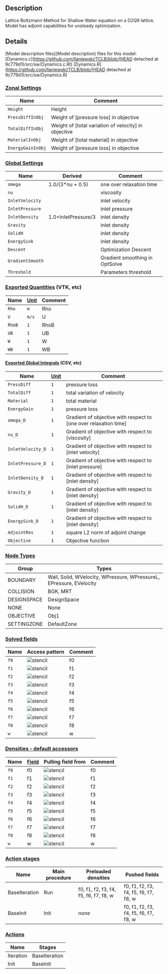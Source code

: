 

## Description


Lattice Boltzmann Method for Shallow Water equation on a D2Q9 lattice. 
Model has adjoint capabilities for unsteady optimization.



## Details
[Model description files](Model description) files for this model:
[Dynamics.c](https://github.com/llaniewski/TCLB/blob/(HEAD detached at 9c779d1)/src/sw/Dynamics.c.Rt)
[Dynamics.R](https://github.com/llaniewski/TCLB/blob/(HEAD detached at 9c779d1)/src/sw/Dynamics.R)

### [Zonal Settings](Settings)

| Name | Comment |
| --- | --- |
|`Height`|Height|
|`PressDiffInObj`|Weight of [pressure loss] in objective|
|`TotalDiffInObj`|Weight of [total variation of velocity] in objective|
|`MaterialInObj`|Weight of [total material] in objective|
|`EnergyGainInObj`|Weight of [pressure loss] in objective|


### [Global Settings](Settings)

| Name | Derived | Comment |
| --- | --- | --- |
|`omega`|1.0/(3*nu + 0.5)|one over relaxation time|
|`nu`||viscosity|
|`InletVelocity`||inlet velocity|
|`InletPressure`||inlet pressure|
|`InletDensity`|1.0+InletPressure/3|inlet density|
|`Gravity`||inlet density|
|`SolidH`||inlet density|
|`EnergySink`||inlet density|
|`Descent`||Optimization Descent|
|`GradientSmooth`||Gradient smoothing in OptSolve|
|`Threshold`||Parameters threshold|

### [Exported Quantities](Quantities) (VTK, etc)

| Name | [Unit](Units) | Comment |
| --- | --- | --- |
|`Rho`|`m`|Rho|
|`U`|`m/s`|U|
|`RhoB`|`1`|RhoB|
|`UB`|`1`|UB|
|`W`|`1`|W|
|`WB`|`1`|WB|

#### [Exported Global Integrals](Globals) (CSV, etc)

| Name | [Unit](Units) | Comment |
| --- | --- | --- |
|`PressDiff`|`1`|pressure loss|
|`TotalDiff`|`1`|total variation of velocity|
|`Material`|`1`|total material|
|`EnergyGain`|`1`|pressure loss|
|`omega_D`|`1`|Gradient of objective with respect to [one over relaxation time]|
|`nu_D`|`1`|Gradient of objective with respect to [viscosity]|
|`InletVelocity_D`|`1`|Gradient of objective with respect to [inlet velocity]|
|`InletPressure_D`|`1`|Gradient of objective with respect to [inlet pressure]|
|`InletDensity_D`|`1`|Gradient of objective with respect to [inlet density]|
|`Gravity_D`|`1`|Gradient of objective with respect to [inlet density]|
|`SolidH_D`|`1`|Gradient of objective with respect to [inlet density]|
|`EnergySink_D`|`1`|Gradient of objective with respect to [inlet density]|
|`AdjointRes`|`1`|square L2 norm of adjoint change|
|`Objective`|`1`|Objective function|

### [Node Types](Node-Types)

| Group | Types |
| --- | --- |
|BOUNDARY|Wall, Solid, WVelocity, WPressure, WPressureL, EPressure, EVelocity|
|COLLISION|BGK, MRT|
|DESIGNSPACE|DesignSpace|
|NONE|None|
|OBJECTIVE|Obj1|
|SETTINGZONE|DefaultZone|

### [Solved fields](Fields)

| Name | Access pattern | Comment |
| --- | --- | --- |
|`f0`|![stencil](/images/st_a1p0p0p0p0p0p0.png)|f0|
|`f1`|![stencil](/images/st_a1n1p0p0n1p0p0.png)|f1|
|`f2`|![stencil](/images/st_a1p0n1p0p0n1p0.png)|f2|
|`f3`|![stencil](/images/st_a1p1p0p0p1p0p0.png)|f3|
|`f4`|![stencil](/images/st_a1p0p1p0p0p1p0.png)|f4|
|`f5`|![stencil](/images/st_a1n1n1p0n1n1p0.png)|f5|
|`f6`|![stencil](/images/st_a1p1n1p0p1n1p0.png)|f6|
|`f7`|![stencil](/images/st_a1p1p1p0p1p1p0.png)|f7|
|`f8`|![stencil](/images/st_a1n1p1p0n1p1p0.png)|f8|
|`w`|![stencil](/images/st_a1p0p0p0p0p0p0.png)|w|

### [Densities - default accessors](Densities)

| Name | [Field](Fields) | Pulling field from | Comment |
| --- | --- | --- | --- |
|`f0`|f0|![stencil](/images/st_a1p0p0p0p0p0p0.png)|f0|
|`f1`|f1|![stencil](/images/st_a1p1p0p0p1p0p0.png)|f1|
|`f2`|f2|![stencil](/images/st_a1p0p1p0p0p1p0.png)|f2|
|`f3`|f3|![stencil](/images/st_a1n1p0p0n1p0p0.png)|f3|
|`f4`|f4|![stencil](/images/st_a1p0n1p0p0n1p0.png)|f4|
|`f5`|f5|![stencil](/images/st_a1p1p1p0p1p1p0.png)|f5|
|`f6`|f6|![stencil](/images/st_a1n1p1p0n1p1p0.png)|f6|
|`f7`|f7|![stencil](/images/st_a1n1n1p0n1n1p0.png)|f7|
|`f8`|f8|![stencil](/images/st_a1p1n1p0p1n1p0.png)|f8|
|`w`|w|![stencil](/images/st_a1p0p0p0p0p0p0.png)|w|

### [Action stages](Stages)

| Name | Main procedure | Preloaded densities | Pushed fields |
| --- | --- | --- | --- |
|BaseIteration|Run|f0, f1, f2, f3, f4, f5, f6, f7, f8, w|f0, f1, f2, f3, f4, f5, f6, f7, f8, w|
|BaseInit|Init|_none_|f0, f1, f2, f3, f4, f5, f6, f7, f8, w|


### [Actions](Stages)

| Name | Stages |
| --- | --- |
|Iteration|BaseIteration|
|Init|BaseInit|


